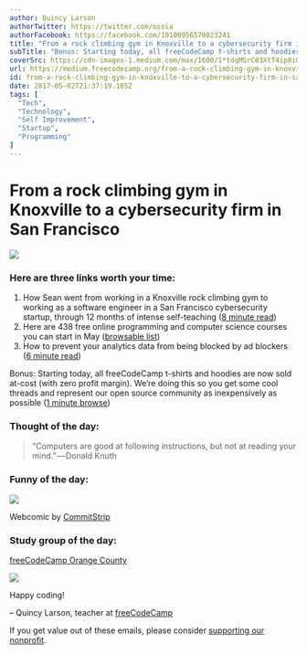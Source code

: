 ```yaml
---
author: Quincy Larson
authorTwitter: https://twitter.com/ossia
authorFacebook: https://facebook.com/10100956570023241
title: "From a rock climbing gym in Knoxville to a cybersecurity firm in San Francisco"
subTitle: "Bonus: Starting today, all freeCodeCamp t-shirts and hoodies are now sold at-cost (with zero profit margin). We’re doing this so you get ..."
coverSrc: https://cdn-images-1.medium.com/max/1600/1*tdqMSrC83XtT4ip8iQDTmg.jpeg
url: https://medium.freecodecamp.org/from-a-rock-climbing-gym-in-knoxville-to-a-cybersecurity-firm-in-san-francisco-aa5a9d4983a0
id: from-a-rock-climbing-gym-in-knoxville-to-a-cybersecurity-firm-in-san-francisco-aa5a9d4983a0
date: 2017-05-02T21:37:19.105Z
tags: [
  "Tech",
  "Technology",
  "Self Improvement",
  "Startup",
  "Programming"
]
---
```

# From a rock climbing gym in Knoxville to a cybersecurity firm in San Francisco



![](https://cdn-images-1.medium.com/max/1600/1*tdqMSrC83XtT4ip8iQDTmg.jpeg)



### Here are three links worth your time:

1.  How Sean went from working in a Knoxville rock climbing gym to working as a software engineer in a San Francisco cybersecurity startup, through 12 months of intense self-teaching ([8 minute read](https://fcc.im/2p32CxF))
2.  Here are 438 free online programming and computer science courses you can start in May ([browsable list](https://fcc.im/2oV2XHw))
3.  How to prevent your analytics data from being blocked by ad blockers ([6 minute read](https://fcc.im/2pQ3AlK))

Bonus: Starting today, all freeCodeCamp t-shirts and hoodies are now sold at-cost (with zero profit margin). We’re doing this so you get some cool threads and represent our open source community as inexpensively as possible ([1 minute browse](https://fcc.im/2pVjYRS))

### Thought of the day:

> “Computers are good at following instructions, but not at reading your mind.” — Donald Knuth

### Funny of the day:



![](https://cdn-images-1.medium.com/max/1600/1*Sn8498GInl61aFws0d0BiA.jpeg)



Webcomic by [CommitStrip](https://fcc.im/2qvmA67)

### Study group of the day:

[freeCodeCamp Orange County](https://fcc.im/2qpoFU8)



![](https://cdn-images-1.medium.com/max/1600/1*XtlY5fNALexy7LoBP3oAkA.jpeg)



Happy coding!

– Quincy Larson, teacher at [freeCodeCamp](http://bit.ly/2j7Q1dN)

If you get value out of these emails, please consider [supporting our nonprofit](http://bit.ly/donate-to-fcc).








